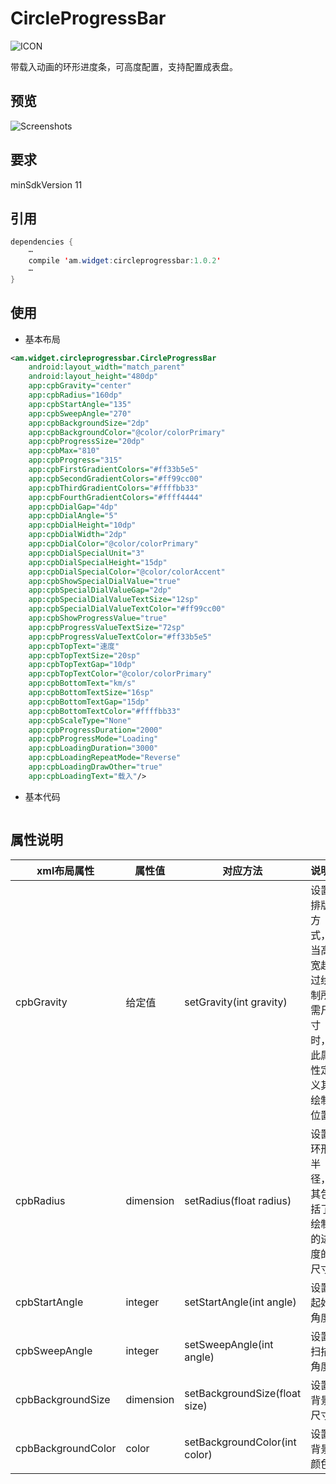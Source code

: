 # CircleProgressBar
![ICON](https://github.com/AlexMofer/ProjectX/blob/master/circleprogressbar/icon.png)

带载入动画的环形进度条，可高度配置，支持配置成表盘。
## 预览
![Screenshots](https://github.com/AlexMofer/ProjectX/blob/master/circleprogressbar/screenshots.gif)
## 要求
minSdkVersion 11
## 引用
```java
dependencies {
    ⋯
    compile 'am.widget:circleprogressbar:1.0.2'
    ⋯
}
```
## 使用
- 基本布局
```xml
<am.widget.circleprogressbar.CircleProgressBar
    android:layout_width="match_parent"
    android:layout_height="480dp"
    app:cpbGravity="center"
    app:cpbRadius="160dp"
    app:cpbStartAngle="135"
    app:cpbSweepAngle="270"
    app:cpbBackgroundSize="2dp"
    app:cpbBackgroundColor="@color/colorPrimary"
    app:cpbProgressSize="20dp"
    app:cpbMax="810"
    app:cpbProgress="315"
    app:cpbFirstGradientColors="#ff33b5e5"
    app:cpbSecondGradientColors="#ff99cc00"
    app:cpbThirdGradientColors="#ffffbb33"
    app:cpbFourthGradientColors="#ffff4444"
    app:cpbDialGap="4dp"
    app:cpbDialAngle="5"
    app:cpbDialHeight="10dp"
    app:cpbDialWidth="2dp"
    app:cpbDialColor="@color/colorPrimary"
    app:cpbDialSpecialUnit="3"
    app:cpbDialSpecialHeight="15dp"
    app:cpbDialSpecialColor="@color/colorAccent"
    app:cpbShowSpecialDialValue="true"
    app:cpbSpecialDialValueGap="2dp"
    app:cpbSpecialDialValueTextSize="12sp"
    app:cpbSpecialDialValueTextColor="#ff99cc00"
    app:cpbShowProgressValue="true"
    app:cpbProgressValueTextSize="72sp"
    app:cpbProgressValueTextColor="#ff33b5e5"
    app:cpbTopText="速度"
    app:cpbTopTextSize="20sp"
    app:cpbTopTextGap="10dp"
    app:cpbTopTextColor="@color/colorPrimary"
    app:cpbBottomText="km/s"
    app:cpbBottomTextSize="16sp"
    app:cpbBottomTextGap="15dp"
    app:cpbBottomTextColor="#ffffbb33"
    app:cpbScaleType="None"
    app:cpbProgressDuration="2000"
    app:cpbProgressMode="Loading"
    app:cpbLoadingDuration="3000"
    app:cpbLoadingRepeatMode="Reverse"
    app:cpbLoadingDrawOther="true"
    app:cpbLoadingText="载入"/>
```
- 基本代码
```java

```
## 属性说明
xml布局属性|属性值|对应方法|说明
---|---|---|---
cpbGravity|给定值|setGravity(int gravity)|设置排版方式，当高宽超过绘制所需尺寸时，此属性定义其绘制位置
cpbRadius|dimension|setRadius(float radius)|设置环形半径，其包括了绘制的进度的尺寸
cpbStartAngle|integer|setStartAngle(int angle)|设置起始角度
cpbSweepAngle|integer|setSweepAngle(int angle)|设置扫描角度
cpbBackgroundSize|dimension|setBackgroundSize(float size)|设置背景尺寸
cpbBackgroundColor|color|setBackgroundColor(int color)|设置背景颜色
